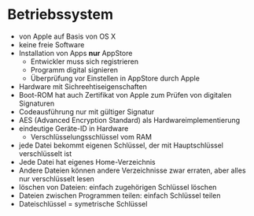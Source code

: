 # Betriebssystem
- von Apple auf Basis von OS X
- keine freie Software
- Installation von Apps **nur** AppStore
    - Entwickler muss sich registrieren
    - Programm digital signieren
    - Überprüfung vor Einstellen in AppStore durch Apple
- Hardware mit Sichreehtiseigenschaften
- Boot-ROM hat auch Zertifikat von Apple zum Prüfen von digitalen Signaturen
- Codeausführung nur mit gültiger Signatur
- AES (Advanced Encryption Standard) als Hardwareimplementierung
- eindeutige Geräte-ID in Hardware
    - Verschlüsselungsschlüssel vom RAM 
- jede Datei bekommt eigenen Schlüssel, der mit Hauptschlüssel verschlüsselt ist
- Jede Datei hat eigenes Home-Verzeichnis
- Andere Dateien können andere Verzeichnisse zwar erraten, aber alles nur verschlüsselt lesen
- löschen von Dateien: einfach zugehörigen Schlüssel löschen
- Dateien zwischen Programmen teilen: einfach Schlüssel teilen
- Dateischlüssel = symetrische Schlüssel

